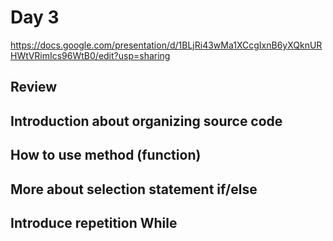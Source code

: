 # Day 3
https://docs.google.com/presentation/d/1BLjRi43wMa1XCcgIxnB6yXQknURHWtVRimIcs96WtB0/edit?usp=sharing

## Review
## Introduction about organizing source code
## How to use method (function)
## More about selection statement if/else
## Introduce repetition While

